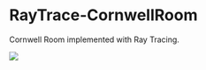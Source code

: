 # RayTrace-CornwellRoom
Cornwell Room implemented with Ray Tracing.

<img src="https://github.com/robertovna/RayTrace-CornwellRoom/tree/main/CornwellRoom/img/Screen.png"></img>
